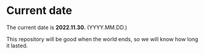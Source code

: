 # Current date

The current date is **2022.11.30.** (YYYY.MM.DD.)

This repository will be good when the world ends, so we will know how long it lasted.